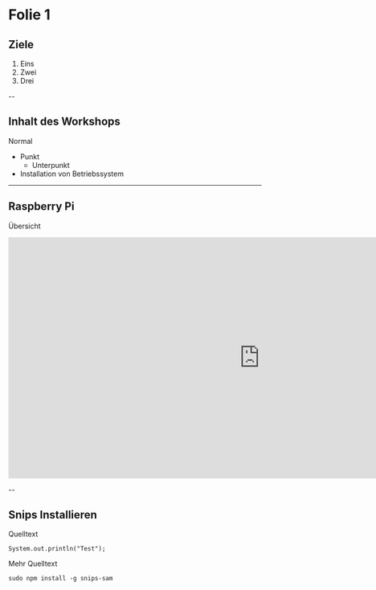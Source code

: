 # Folie 1

## Ziele
1. Eins
2. Zwei
3. Drei

--

## Inhalt des Workshops

Normal
* Punkt
  * Unterpunkt
* Installation von Betriebssystem

---

## Raspberry Pi

Übersicht

<iframe 
    src="https://de.wikipedia.org/wiki/Raspberry_Pi" 
    allowfullscreen="" 
    frameborder="0" 
    height="480"
    width="1000">
</iframe>


--

## Snips Installieren

Quelltext

`System.out.println("Test");`

Mehr Quelltext 

`sudo npm install -g snips-sam`

